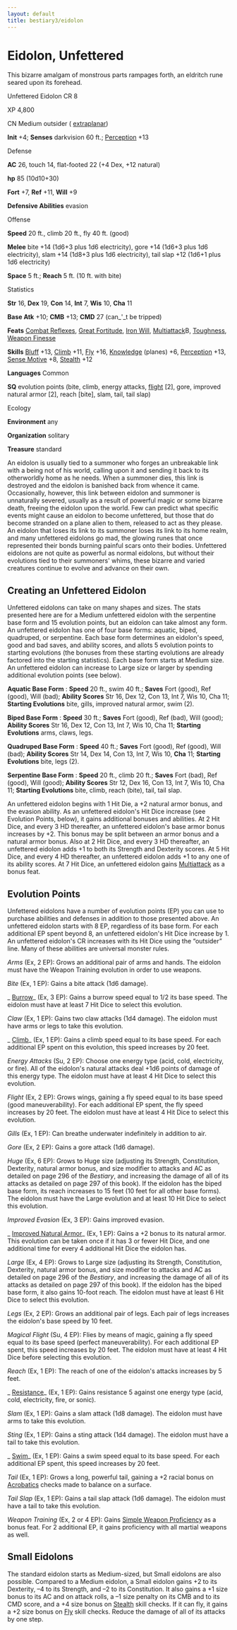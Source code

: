 ```yaml
---
layout: default
title: bestiary3/eidolon
---
```

# Eidolon, Unfettered

This bizarre amalgam of monstrous parts rampages forth, an eldritch rune seared upon its forehead.

Unfettered Eidolon CR 8

XP 4,800

CN Medium outsider ( [extraplanar](monster_dir/creatureTypes#_extraplanar-subtype))

**Init** +4; **Senses** darkvision 60 ft.; [Perception](skills/perception#_perception) +13

Defense

**AC** 26, touch 14, flat-footed 22 (+4 Dex, +12 natural)

**hp** 85 (10d10+30)

**Fort** +7, **Ref** +11, **Will** +9

**Defensive Abilities** evasion

Offense

**Speed** 20 ft., climb 20 ft., fly 40 ft. (good)

**Melee** bite +14 (1d6+3 plus 1d6 electricity), gore +14 (1d6+3 plus 1d6 electricity), slam +14 (1d8+3 plus 1d6 electricity), tail slap +12 (1d6+1 plus 1d6 electricity)

**Space** 5 ft.; **Reach** 5 ft. (10 ft. with bite)

Statistics

**Str** 16, **Dex** 19, **Con** 14, **Int** 7, **Wis** 10, **Cha** 11

**Base Atk** +10; **CMB** +13; **CMD** 27 (can_'_t be tripped)

**Feats** [Combat Reflexes](feats#_combat-reflexes), [Great Fortitude](feats#_great-fortitude), [Iron Will](feats#_iron-will), [Multiattack](monster_dir/monsterFeats#_multiattack)B, [Toughness](feats#_toughness), [Weapon Finesse](feats#_weapon-finesse)

**Skills** [Bluff](skills/bluff#_bluff) +13, [Climb](skill_dir/climb#_climb) +11, [Fly](skills/fly#_fly) +16, [Knowledge](skill_dir/knowledge#_knowledge) (planes) +6, [Perception](skills/perception#_perception) +13, [Sense Motive](skill_dir/senseMotive#_sense-motive) +8, [Stealth](skills/stealth#_stealth) +12

**Languages** Common

**SQ** evolution points (bite, climb, energy attacks, [flight](monster_dir/universalMonsterRules#_flight-(ex,-sp,-or-su)) [2], gore, improved natural armor [2], reach [bite], slam, tail, tail slap)

Ecology

**Environment** any

**Organization** solitary

**Treasure** standard

An eidolon is usually tied to a summoner who forges an unbreakable link with a being not of his world, calling upon it and sending it back to its otherworldly home as he needs. When a summoner dies, this link is destroyed and the eidolon is banished back from whence it came. Occasionally, however, this link between eidolon and summoner is unnaturally severed, usually as a result of powerful magic or some bizarre death, freeing the eidolon upon the world. Few can predict what specific events might cause an eidolon to become unfettered, but those that do become stranded on a plane alien to them, released to act as they please. An eidolon that loses its link to its summoner loses its link to its home realm, and many unfettered eidolons go mad, the glowing runes that once represented their bonds burning painful scars onto their bodies. Unfettered eidolons are not quite as powerful as normal eidolons, but without their evolutions tied to their summoners' whims, these bizarre and varied creatures continue to evolve and advance on their own.

## Creating an Unfettered Eidolon

Unfettered eidolons can take on many shapes and sizes. The stats presented here are for a Medium unfettered eidolon with the serpentine base form and 15 evolution points, but an eidolon can take almost any form. An unfettered eidolon has one of four base forms: aquatic, biped, quadruped, or serpentine. Each base form determines an eidolon's speed, good and bad saves, and ability scores, and allots 5 evolution points to starting evolutions (the bonuses from these starting evolutions are already factored into the starting statistics). Each base form starts at Medium size. An unfettered eidolon can increase to Large size or larger by spending additional evolution points (see below).

**Aquatic Base Form** : **Speed** 20 ft., swim 40 ft.; **Saves** Fort (good), Ref (good), Will (bad); **Ability Scores** Str 16, Dex 12, Con 13, Int 7, Wis 10, Cha 11; **Starting Evolutions** bite, gills, improved natural armor, swim (2).

**Biped Base Form** : **Speed** 30 ft.; **Saves** Fort (good), Ref (bad), Will (good); **Ability Scores** Str 16, Dex 12, Con 13, Int 7, Wis 10, Cha 11; **Starting Evolutions** arms, claws, legs.

**Quadruped Base Form** : **Speed** 40 ft.; **Saves** Fort (good), Ref (good), Will (bad); **Ability Scores** Str 14, Dex 14, Con 13, Int 7, Wis 10, **Cha** 11; **Starting Evolutions** bite, legs (2).

**Serpentine Base Form** : **Speed** 20 ft., climb 20 ft.; **Saves** Fort (bad), Ref (good), Will (good); **Ability Scores** Str 12, Dex 16, Con 13, Int 7, Wis 10, Cha 11; **Starting Evolutions** bite, climb, reach (bite), tail, tail slap.

An unfettered eidolon begins with 1 Hit Die, a +2 natural armor bonus, and the evasion ability. As an unfettered eidolon's Hit Dice increase (see Evolution Points, below), it gains additional bonuses and abilities. At 2 Hit Dice, and every 3 HD thereafter, an unfettered eidolon's base armor bonus increases by +2. This bonus may be split between an armor bonus and a natural armor bonus. Also at 2 Hit Dice, and every 3 HD thereafter, an unfettered eidolon adds +1 to both its Strength and Dexterity scores. At 5 Hit Dice, and every 4 HD thereafter, an unfettered eidolon adds +1 to any one of its ability scores. At 7 Hit Dice, an unfettered eidolon gains [Multiattack](monsters/monsterFeats#_multiattack) as a bonus feat.

## Evolution Points

Unfettered eidolons have a number of evolution points (EP) you can use to purchase abilities and defenses in addition to those presented above. An unfettered eidolon starts with 8 EP, regardless of its base form. For each additional EP spent beyond 8, an unfettered eidolon's Hit Dice increase by 1. An unfettered eidolon's CR increases with its Hit Dice using the “outsider” line. Many of these abilities are universal monster rules.

_Arms_ (Ex, 2 EP): Grows an additional pair of arms and hands. The eidolon must have the Weapon Training evolution in order to use weapons.

_Bite_ (Ex, 1 EP): Gains a bite attack (1d6 damage).

_ [Burrow](ultimateMagi_dir/spells/burrow#_burrow)_ (Ex, 3 EP): Gains a burrow speed equal to 1/2 its base speed. The eidolon must have at least 7 Hit Dice to select this evolution.

_Claw_ (Ex, 1 EP): Gains two claw attacks (1d4 damage). The eidolon must have arms or legs to take this evolution.

_ [Climb](skill_dir/climb#_climb)_ (Ex, 1 EP): Gains a climb speed equal to its base speed. For each additional EP spent on this evolution, this speed increases by 20 feet.

_Energy Attacks_ (Su, 2 EP): Choose one energy type (acid, cold, electricity, or fire). All of the eidolon's natural attacks deal +1d6 points of damage of this energy type. The eidolon must have at least 4 Hit Dice to select this evolution.

_Flight_ (Ex, 2 EP): Grows wings, gaining a fly speed equal to its base speed (good maneuverability). For each additional EP spent, the fly speed increases by 20 feet. The eidolon must have at least 4 Hit Dice to select this evolution.

_Gills_ (Ex, 1 EP): Can breathe underwater indefinitely in addition to air.

_Gore_ (Ex, 2 EP): Gains a gore attack (1d6 damage).

_Huge_ (Ex, 6 EP): Grows to Huge size (adjusting its Strength, Constitution, Dexterity, natural armor bonus, and size modifier to attacks and AC as detailed on page 296 of the _Bestiary_, and increasing the damage of all of its attacks as detailed on page 297 of this book). If the eidolon has the biped base form, its reach increases to 15 feet (10 feet for all other base forms). The eidolon must have the Large evolution and at least 10 Hit Dice to select this evolution.

_Improved Evasion_ (Ex, 3 EP): Gains improved evasion.

_ [Improved Natural Armor](monsters/monsterFeats#_improved-natural-armor)_ (Ex, 1 EP): Gains a +2 bonus to its natural armor. This evolution can be taken once if it has 3 or fewer Hit Dice, and one additional time for every 4 additional Hit Dice the eidolon has.

_Large_ (Ex, 4 EP): Grows to Large size (adjusting its Strength, Constitution, Dexterity, natural armor bonus, and size modifier to attacks and AC as detailed on page 296 of the _Bestiary_, and increasing the damage of all of its attacks as detailed on page 297 of this book). If the eidolon has the biped base form, it also gains 10-foot reach. The eidolon must have at least 6 Hit Dice to select this evolution.

_Legs_ (Ex, 2 EP): Grows an additional pair of legs. Each pair of legs increases the eidolon's base speed by 10 feet.

_Magical Flight_ (Su, 4 EP): Flies by means of magic, gaining a fly speed equal to its base speed (perfect maneuverability). For each additional EP spent, this speed increases by 20 feet. The eidolon must have at least 4 Hit Dice before selecting this evolution.

_Reach_ (Ex, 1 EP): The reach of one of the eidolon's attacks increases by 5 feet.

_ [Resistance](spell_dir/resistance#_resistance)_ (Ex, 1 EP): Gains resistance 5 against one energy type (acid, cold, electricity, fire, or sonic).

_Slam_ (Ex, 1 EP): Gains a slam attack (1d8 damage). The eidolon must have arms to take this evolution.

_Sting_ (Ex, 1 EP): Gains a sting attack (1d4 damage). The eidolon must have a tail to take this evolution.

_ [Swim](skills/swim#_swim)_ (Ex, 1 EP): Gains a swim speed equal to its base speed. For each additional EP spent, this speed increases by 20 feet.

_Tail_ (Ex, 1 EP): Grows a long, powerful tail, gaining a +2 racial bonus on [Acrobatics](skill_dir/acrobatics#_acrobatics) checks made to balance on a surface.

_Tail Slap_ (Ex, 1 EP): Gains a tail slap attack (1d6 damage). The eidolon must have a tail to take this evolution.

_Weapon Training_ (Ex, 2 or 4 EP): Gains [Simple Weapon Proficiency](feats#_simple-weapon-proficiency) as a bonus feat. For 2 additional EP, it gains proficiency with all martial weapons as well.

## Small Eidolons

The standard eidolon starts as Medium-sized, but Small eidolons are also possible. Compared to a Medium eidolon, a Small eidolon gains +2 to its Dexterity, –4 to its Strength, and –2 to its Constitution. It also gains a +1 size bonus to its AC and on attack rolls, a –1 size penalty on its CMB and to its CMD score, and a +4 size bonus on [Stealth](skills/stealth#_stealth) skill checks. If it can fly, it gains a +2 size bonus on [Fly](skill_dir/fly#_fly) skill checks. Reduce the damage of all of its attacks by one step.

